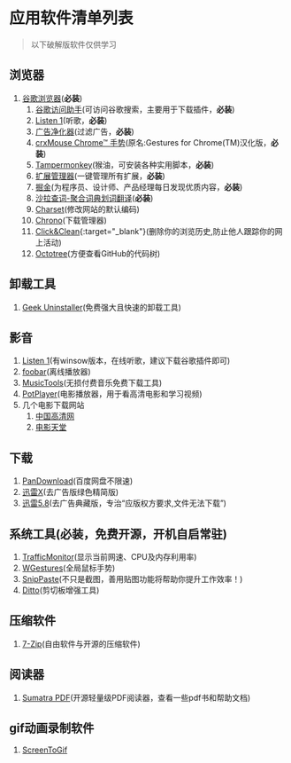 # 应用软件清单列表

> 以下破解版软件仅供学习

## 浏览器

1. [谷歌浏览器](https://www.google.cn/chrome)(**必装**)
   1. [谷歌访问助手](http://www.ggfwzs.com/)(可访问谷歌搜索，主要用于下载插件，**必装**)
   2. [Listen 1](https://listen1.github.io/listen1/)(听歌，**必装**)
   3. [广告净化器](https://chrome.google.com/webstore/detail/%E5%B9%BF%E5%91%8A%E5%87%80%E5%8C%96%E5%99%A8/cbiaicifbmeokbhollcjfeaoakmppfeh?utm_source=chrome-ntp-icon)(过滤广告，**必装**)
   4. [crxMouse Chrome™ 手势](https://chrome.google.com/webstore/detail/crxmouse-chrome-gestures/jlgkpaicikihijadgifklkbpdajbkhjo?utm_source=chrome-ntp-icon)(原名:Gestures for Chrome(TM)汉化版，**必装**)
   5. [Tampermonkey](https://chrome.google.com/webstore/detail/tampermonkey/dhdgffkkebhmkfjojejmpbldmpobfkfo?utm_source=chrome-ntp-icon)(猴油，可安装各种实用脚本，**必装**)
   6. [扩展管理器](https://chrome.google.com/webstore/detail/extension-manager/gjldcdngmdknpinoemndlidpcabkggco?utm_source=chrome-ntp-icon)(一键管理所有扩展，**必装**)
   7. [掘金](https://chrome.google.com/webstore/detail/%E6%8E%98%E9%87%91/lecdifefmmfjnjjinhaennhdlmcaeeeb?utm_source=chrome-ntp-icon)(为程序员、设计师、产品经理每日发现优质内容，**必装**)
   8. [沙拉查词-聚合词典划词翻译](https://chrome.google.com/webstore/detail/%E6%B2%99%E6%8B%89%E6%9F%A5%E8%AF%8D-%E8%81%9A%E5%90%88%E8%AF%8D%E5%85%B8%E5%88%92%E8%AF%8D%E7%BF%BB%E8%AF%91/cdonnmffkdaoajfknoeeecmchibpmkmg?utm_source=chrome-ntp-icon)(**必装**)
   9. [Charset](https://chrome.google.com/webstore/detail/charset/oenllhgkiiljibhfagbfogdbchhdchml?utm_source=chrome-ntp-icon)(修改网站的默认编码)
   10. [Chrono](https://chrome.google.com/webstore/detail/chrono-download-manager/mciiogijehkdemklbdcbfkefimifhecn?utm_source=chrome-ntp-icon)(下载管理器)
   11. [Click&Clean](https://chrome.google.com/webstore/detail/clickclean/ghgabhipcejejjmhhchfonmamedcbeod?utm_source=chrome-ntp-icon){:target="_blank"}(删除你的浏览历史,防止他人跟踪你的网上活动)
   12. [Octotree](https://chrome.google.com/webstore/detail/octotree/bkhaagjahfmjljalopjnoealnfndnagc?utm_source=chrome-ntp-icon)(方便查看GitHub的代码树)

## 卸载工具

1. [Geek Uninstaller](https://geekuninstaller.com/download)(免费强大且快速的卸载工具)

## 影音

1. [Listen 1](https://listen1.github.io/listen1/)(有winsow版本，在线听歌，建议下载谷歌插件即可)
2. [foobar](http://www.foobar2000.org/)(离线播放器)
3. [MusicTools](https://www.lanzous.com/b245307/)(无损付费音乐免费下载工具)
4. [PotPlayer](http://www.potplayer.org/)(电影播放器，用于看高清电影和学习视频)
5. 几个电影下载网站
   1. [中国高清网](http://www.cnmkv.com/)
   2. [电影天堂](https://www.dytt8.net/)

## 下载

1. [PanDownload](http://pandownload.com/)(百度网盘不限速)
2. [迅雷X](https://masuit.com/1238/%E8%BF%85%E9%9B%B7)(去广告版绿色精简版)
3. [迅雷5.8](https://masuit.com/1277/%E4%B8%8B%E8%BD%BD)(去广告典藏版，专治“应版权方要求,文件无法下载”)

## 系统工具(必装，免费开源，开机自启常驻)

1. [TrafficMonitor](https://github.com/zhongyang219/TrafficMonitor)(显示当前网速、CPU及内存利用率)
2. [WGestures](http://www.yingdev.com/projects/wgestures)(全局鼠标手势)
3. [SnipPaste](https://zh.snipaste.com/)(不只是截图，善用贴图功能将帮助你提升工作效率！)
4. [Ditto](https://ditto-cp.sourceforge.io/index.php)(剪切板增强工具)

## 压缩软件

1. [7-Zip](https://www.7-zip.org/)(自由软件与开源的压缩软件)

## 阅读器

1. [Sumatra PDF](https://www.sumatrapdfreader.org/download-free-pdf-viewer.html)(开源轻量级PDF阅读器，查看一些pdf书和帮助文档)

## gif动画录制软件

1. [ScreenToGif](https://www.screentogif.com/)